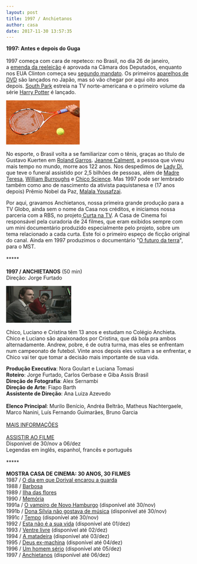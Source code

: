 ```yaml
---
layout: post
title: 1997 / Anchietanos
author: casa
date: 2017-11-30 13:57:35
---
```

**1997: Antes e depois do Guga**\
 \
1997 começa com cara de repeteco: no Brasil, no dia 26 de janeiro, a [emenda da reeleição](https://fernandorodrigues.blogosfera.uol.com.br/2014/06/16/conheca-a-historia-da-compra-de-votos-a-favor-da-emenda-da-reeleicao/) é aprovada na Câmara dos Deputados, enquanto nos EUA Clinton começa seu [segundo mandato](https://www.youtube.com/watch?v=iW_nr-SPKoY). Os primeiros [aparelhos de DVD](https://www.youtube.com/watch?v=gzvkTO4dcHQ) são lançados no Japão, mas só vão chegar por aqui oito anos depois. [South Park](https://pt.wikipedia.org/wiki/South_Park) estreia na TV norte-americana e o primeiro volume da série [Harry Potter](http://www.independent.co.uk/life-style/joanne-rowlings-secret-is-out-1295267.html) é lançado.

![](/uploads/guga1.jpg)

No esporte, o Brasil volta a se familiarizar com o tênis, graças ao título de Gustavo Kuerten em [Roland Garros](https://www.youtube.com/watch?v=KMDQXXibKec). [Jeanne Calment](https://www.youtube.com/watch?v=tlbihm0_IAE), a pessoa que viveu mais tempo no mundo, morre aos 122 anos. Nos despedimos de [Lady Di](https://www.youtube.com/watch?v=dg_MIysNGIU), que teve o funeral assistido por 2,5 bilhões de pessoas, além de [Madre Teresa](https://pt.wikipedia.org/wiki/Madre_Teresa_de_Calcut%C3%A1), [William Burroughs](https://www.youtube.com/watch?v=xbUW0ZfnZbs) e [Chico Science](https://www.youtube.com/watch?v=NsDfqtuXrZg). Mas 1997 pode ser lembrado também como ano de nascimento da ativista paquistanesa e (17 anos depois) Prêmio Nobel da Paz, [Malala Yousafzai](https://www.pronounceitright.com/pronunciation/malala-yousafzai-12617).

Por aqui, gravamos Anchietanos, nossa primeira grande produção para a TV Globo, ainda sem o nome da Casa nos créditos, e iniciamos nossa parceria com a RBS, no projeto[ Curta na TV](https://www.casacinepoa.com.br/filmes/curta-na-tv/). A Casa de Cinema foi responsável pela curadoria de 24 filmes, que eram exibidos sempre com um mini documentário produzido especialmente pelo projeto, sobre um tema relacionado a cada curta. Este foi o primeiro espeço de ficção original do canal. Ainda em 1997 produzimos o documentário "[O futuro da terra](https://www.casacinepoa.com.br/filmes/o-futuro-da-terra/)", para o MST.\
 \
\*\*\*\**\
 \
**1997 / ANCHIETANOS** (50 min)\
Direção: Jorge Furtado

![](/uploads/anch-im.jpg)

Chico, Luciano e Cristina têm 13 anos e estudam no Colégio Anchieta. Chico e Luciano são apaixonados por Cristina, que dá bola pra ambos alternadamente. Andrew, pobre, é de outra turma, mas eles se enfrentam num campeonato de futebol. Vinte anos depois eles voltam a se enfrentar, e Chico vai ter que tomar a decisão mais importante de sua vida.

**Produção Executiva**: Nora Goulart e Luciana Tomasi\
**Roteiro**: Jorge Furtado, Carlos Gerbase e Giba Assis Brasil\
**Direção de Fotografia**: Alex Sernambi\
**Direção de Arte**: Fiapo Barth\
**Assistente de Direção**: Ana Luiza Azevedo\
\
**Elenco Principal**: Murilo Benício, Andréa Beltrão, Matheus Nachtergaele, Marco Nanini, Luís Fernando Guimarães, Bruno Garcia\
 \
[MAIS INFORMAÇÕES](https://www.casacinepoa.com.br/filmes/anchietanos/)\
 \
[A﻿SSISTIR AO FILME](https://vimeo.com/240152481)\
Disponível de 30/nov a 06/dez\
Legendas em inglês, espanhol, francês e português\
 \
\*\*\*\**

**MOSTRA CASA DE CINEMA: 30 ANOS, 30 FILMES**\
1987 / [O dia em que Dorival encarou a guarda](https://www.casacinepoa.com.br/blog/2017-11-20-1986-87-o-dia-em-que-dorival-encarou-a-guarda/)\
1988 / [Barbosa](https://www.casacinepoa.com.br/blog/2017-11-21-1988-barbosa/)[](http://www.casacinepoa.com.br/o-blog/casa-30-anos/1988-barbosa)\
1989 / [Ilha das flores](https://www.casacinepoa.com.br/blog/2017-11-22-1989-ilha-das-flores/)\
1990 / [Memória](https://www.casacinepoa.com.br/blog/2017-11-23-1990-mem%C3%B3ria/)\
1991a / [O vampiro de Novo Hamburgo](https://vimeo.com/239624871?share=copy) (disponível até 30/nov)\
1991b / [Dona Sílvia não gostava de música](https://vimeo.com/239623690?share=copy) (disponível até 30/nov)\
1991c / [Tempo](https://vimeo.com/239625928?share=copy) (disponível até 30/nov)\
1992 / [Esta não é a sua vida](https://vimeo.com/238459313) (disponível até 01/dez)\
1993 / [Ventre livre](http://vimeo.com/239530546) (disponível até 02/dez)\
1994 / [A matadeira](https://vimeo.com/238568218) (disponível até 03/dez)\
1995 / [Deus ex-machina](https://vimeo.com/240061218) (disponível até 04/dez)\
1996 / [Um homem sério](https://vimeo.com/240142849) (disponível até 05/dez)\
1997 / [Anchietanos](https://vimeo.com/240152481) (disponível até 06/dez)